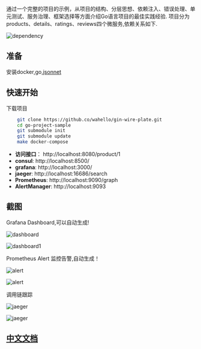 
通过一个完整的项目的示例，从项目的结构、分层思想、依赖注入、错误处理、单元测试、服务治理、框架选择等方面介绍Go语言项目的最佳实践经验.
项目分为products、details、ratings、reviews四个微服务,依赖关系如下.

![dependency](https://sdgmf.github.io/images/goproject_dep.jpg)

## 准备

安装docker,go,[jsonnet](https://jsonnet.org/)

## 快速开始
下载项目
```bash
    git clone https://github.co/wahello/gin-wire-plate.git
    cd go-project-sample
    git submodule init
    git submodule update
    make docker-compose
```

* **访问接口**： http://localhost:8080/product/1
* **consul**: http://localhost:8500/
* **grafana**: http://localhost:3000/ 
* **jaeger**: http://localhost:16686/search
* **Prometheus**: http://localhost:9090/graph
* **AlertManager**: http://localhost:9093


## 截图

Grafana Dashboard,可以自动生成!

![dashboard](./doc/images/grafana_dashboard.jpg)

![dashboard1](./doc/images/grafana_dashboard1.jpg)

Prometheus Alert 监控告警,自动生成！

![alert](./doc/images/alert.jpg)

![alert](./doc/images/alert1.jpg)

调用链跟踪

![jaeger](./doc/images/jaeger.jpg)

![jaeger](./doc/images/jaeger1.jpg)



## [中文文档](https://sdgmf.github.io/goproject/)
